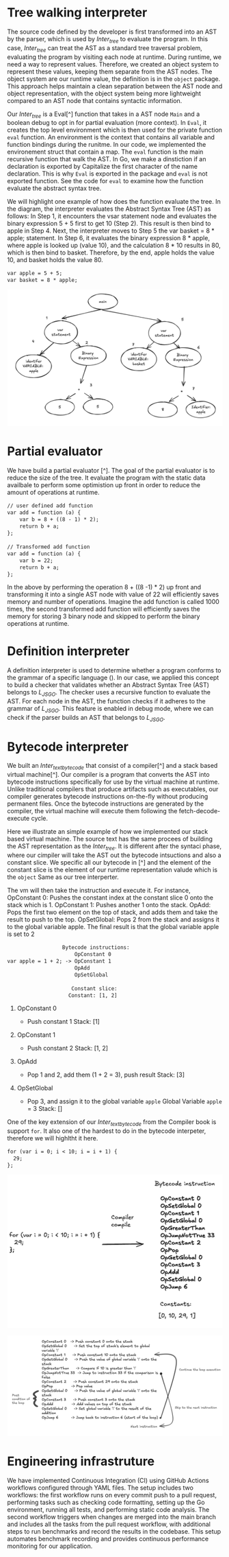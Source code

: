 # Tree walking interpreter
The source code defined by the developer is first transformed into an AST by the parser, which is used by $Inter_{tree}$ to evaluate the program. In this case, $Inter_{tree}$ can treat the AST as a standard tree traversal problem, evaluating the program by visiting each node at runtime. During runtime, we need a way to represent values. Therefore, we created an object system to represent these values, keeping them separate from the AST nodes. The object system are our runtime value, the definition is in the `object` package. This approach helps maintain a clean separation between the AST node and object representation, with the object system being more lightweight compared to an AST node that contains syntactic information.

Our $Inter_{tree}$ is a Eval[^] function that takes in a AST node `Main` and a boolean debug to opt in for partial evaluation (more context). In `Eval`, it creates the top level environment which is then used for the private function `eval` function. An environment is the context that contains all variable and function bindings during the runitme. In our code, we implemented the environement struct that contain a map. The `eval` function is the main recursive function that walk the AST. In Go, we make a dinstiction if an declaration is exported by Capitalize the first character of the name declaration. This is why `Eval` is exported in the package and `eval` is not exported function. See the code for `eval` to examine how the function evaluate the abstract syntax tree. 

We will highlight one example of how does the function evaluate the tree. In the diagram, the interpreter evaluates the Abstract Syntax Tree (AST) as follows: In Step 1, it encounters the vsar statement node and evaluates the binary expression 5 + 5 first to get 10 (Step 2). This result is then bind to apple in Step 4. Next, the interpreter moves to Step 5 the var basket = 8 * apple; statement. In Step 6, it evaluates the binary expression 8 * apple, where apple is looked up (value 10), and the calculation 8 * 10 results in 80, which is then bind to basket. Therefore, by the end, apple holds the value 10, and basket holds the value 80.

```
var apple = 5 + 5;
var basket = 8 * apple;
```


![Tree walking](image.png)


# Partial evaluator
We have build a partial evaluator [^]. The goal of the partial evaluator is to reduce the size of the tree. It evaluate the program with the static data availbale to perform some optimistion up front in order to reduce the amount of operations at runtime.
```
// user defined add function
var add = function (a) {
	var b = 8 + ((8 - 1) * 2);
	return b + a;
};

// Transformed add function
var add = function (a) {
	var b = 22; 
	return b + a;
};
```
In the above by performing the operation 8 + ((8 -1) * 2) up front and transforming it into a single AST node with value of 22 will efficiently saves memory and number of operations.  Imagine the add function is called 1000 times, the second transformed add function will efficiently saves the memory for storing 3 binary node and skipped to perform the binary operations at runtime.

# Definition interpreter
A definition interpreter is used to determine whether a program conforms to the grammar of a specific language (). In our case, we applied this concept to build a checker that validates whether an Abstract Syntax Tree (AST) belongs to $L_{JSGO}$.
The checker uses a recursive function to evaluate the AST. For each node in the AST, the function checks if it adheres to the grammar of $L_{JSGO}$. This feature is enabled in debug mode, where we can check if the parser builds an AST that belongs to $L_{JSGO}$.

# Bytecode interpreter
We built an $Inter_{text{bytecode}}$ that consist of a compiler[^] and a stack based virtual machine[^]. Our compiler is a program that converts the AST into bytecode instructions specifically for use by the virtual machine at runtime. Unlike traditional compilers that produce artifacts such as executables, our compiler generates bytecode instructions on-the-fly without producing permanent files. Once the bytecode instructions are generated by the compiler, the virtual machine will execute them following the fetch-decode-execute cycle.

Here we illustrate an simple example of how we implemented our stack based virtual machine. The source text has the same procees of building the AST representation as the $Inter_{tree}$. It is different after the syntaci phase, where our cimpiler will take the AST out the bytecode intsuctions and also a constant slice. We specific all our bytecode in [^] and the element of the constant slice is the element of our runtime representation valude which is the `object` Same as our tree interperter. 

The vm will then take the instruction and execute it. For instance, OpConstant 0: Pushes the constant index at the constant slice 0 onto the stack which is 1. OpConstant 1: Pushes another 1 onto the stack. OpAdd: Pops the first two element on the top of stack, and adds them and take the result to push to the top. OpSetGlobal: Pops 2 from the stack and assigns it to the global variable apple. The final result is that the global variable apple is set to 2
```
                  Bytecode instructions:       
                      OpConstant 0                
var apple = 1 + 2; -> OpConstant 1  
                      OpAdd
                      OpSetGlobal 

                     Constant slice:
                    Constant: [1, 2]
```

1. OpConstant 0
   - Push constant 1
   Stack: [1]

2. OpConstant 1
   - Push constant 2
   Stack: [1, 2]

3. OpAdd
   - Pop 1 and 2, add them (1 + 2 = 3), push result
   Stack: [3]

4. OpSetGlobal
   - Pop 3, and assign it to the global variable `apple`
   Global Variable `apple` = 3
   Stack: []

One of the key extension of our $Inter_{text{bytecode}}$ from the Compiler book is support `for`. It also one of the hardest to do in the bytecode interpeter, therefore we will highltht it here.

```        
for (var i = 0; i < 10; i = i + 1) { 
  29;
}; 
```
![For loop](image-1.png)

![VM](image-2.png)

# Engineering infrastruture
We have implemented Continuous Integration (CI) using GitHub Actions workflows configured through YAML files. The setup includes two workflows: the first workflow runs on every commit push to a pull request, performing tasks such as checking code formatting, setting up the Go environment, running all tests, and performing static code analysis. The second workflow triggers when changes are merged into the main branch and includes all the tasks from the pull request workflow, with additional steps to run benchmarks and record the results in the codebase. This setup automates benchmark recording and provides continuous performance monitoring for our application.
